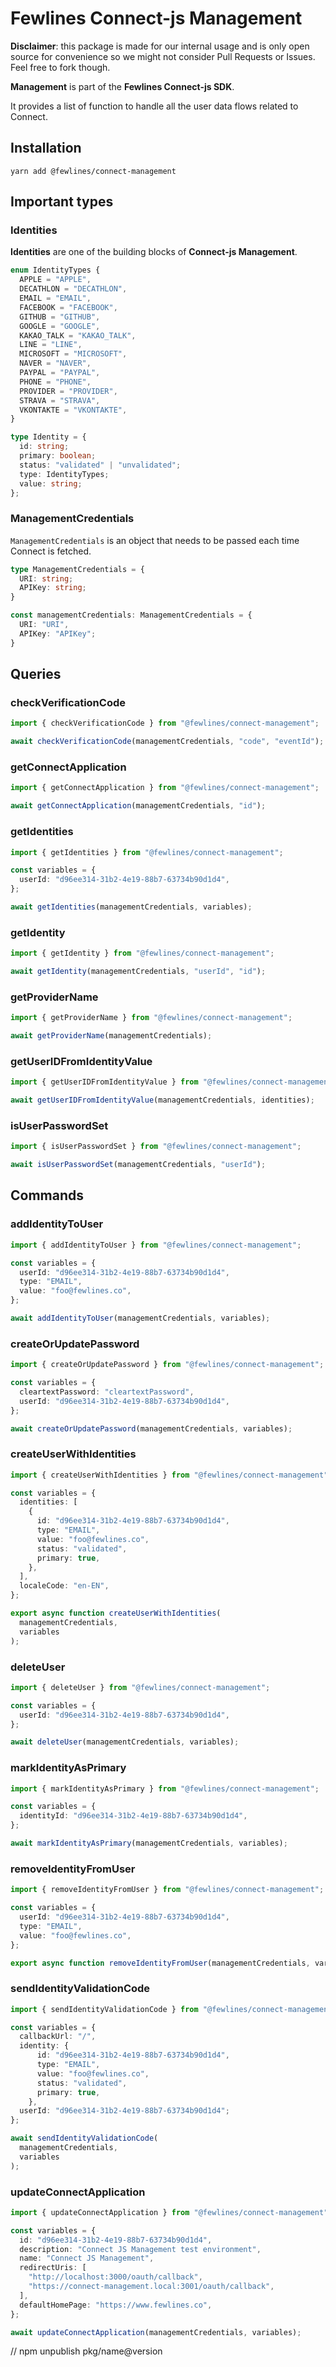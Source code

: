 # Fewlines Connect-js Management

**Disclaimer**: this package is made for our internal usage and is only open source for convenience so we might not consider Pull Requests or Issues. Feel free to fork though.

**Management** is part of the **Fewlines Connect-js SDK**.

It provides a list of function to handle all the user data flows related to Connect.

## Installation

```shell
yarn add @fewlines/connect-management
```

## Important types

### Identities

**Identities** are one of the building blocks of **Connect-js Management**.

```ts
enum IdentityTypes {
  APPLE = "APPLE",
  DECATHLON = "DECATHLON",
  EMAIL = "EMAIL",
  FACEBOOK = "FACEBOOK",
  GITHUB = "GITHUB",
  GOOGLE = "GOOGLE",
  KAKAO_TALK = "KAKAO_TALK",
  LINE = "LINE",
  MICROSOFT = "MICROSOFT",
  NAVER = "NAVER",
  PAYPAL = "PAYPAL",
  PHONE = "PHONE",
  PROVIDER = "PROVIDER",
  STRAVA = "STRAVA",
  VKONTAKTE = "VKONTAKTE",
}

type Identity = {
  id: string;
  primary: boolean;
  status: "validated" | "unvalidated";
  type: IdentityTypes;
  value: string;
};
```

### ManagementCredentials

`ManagementCredentials` is an object that needs to be passed each time Connect is fetched.

```ts
type ManagementCredentials = {
  URI: string;
  APIKey: string;
}

const managementCredentials: ManagementCredentials = {
  URI: "URI",
  APIKey: "APIKey";
}
```

## Queries

### checkVerificationCode

```ts
import { checkVerificationCode } from "@fewlines/connect-management";

await checkVerificationCode(managementCredentials, "code", "eventId");
```

### getConnectApplication

```ts
import { getConnectApplication } from "@fewlines/connect-management";

await getConnectApplication(managementCredentials, "id");
```

### getIdentities

```ts
import { getIdentities } from "@fewlines/connect-management";

const variables = {
  userId: "d96ee314-31b2-4e19-88b7-63734b90d1d4",
};

await getIdentities(managementCredentials, variables);
```

### getIdentity

```ts
import { getIdentity } from "@fewlines/connect-management";

await getIdentity(managementCredentials, "userId", "id");
```

### getProviderName

```ts
import { getProviderName } from "@fewlines/connect-management";

await getProviderName(managementCredentials);
```

### getUserIDFromIdentityValue

```ts
import { getUserIDFromIdentityValue } from "@fewlines/connect-management";

await getUserIDFromIdentityValue(managementCredentials, identities);
```

### isUserPasswordSet

```ts
import { isUserPasswordSet } from "@fewlines/connect-management";

await isUserPasswordSet(managementCredentials, "userId");
```

## Commands

### addIdentityToUser

```ts
import { addIdentityToUser } from "@fewlines/connect-management";

const variables = {
  userId: "d96ee314-31b2-4e19-88b7-63734b90d1d4",
  type: "EMAIL",
  value: "foo@fewlines.co",
};

await addIdentityToUser(managementCredentials, variables);
```

### createOrUpdatePassword

```ts
import { createOrUpdatePassword } from "@fewlines/connect-management";

const variables = {
  cleartextPassword: "cleartextPassword",
  userId: "d96ee314-31b2-4e19-88b7-63734b90d1d4",
};

await createOrUpdatePassword(managementCredentials, variables);
```

### createUserWithIdentities

```ts
import { createUserWithIdentities } from "@fewlines/connect-management";

const variables = {
  identities: [
    {
      id: "d96ee314-31b2-4e19-88b7-63734b90d1d4",
      type: "EMAIL",
      value: "foo@fewlines.co",
      status: "validated",
      primary: true,
    },
  ],
  localeCode: "en-EN",
};

export async function createUserWithIdentities(
  managementCredentials,
  variables
);
```

### deleteUser

```ts
import { deleteUser } from "@fewlines/connect-management";

const variables = {
  userId: "d96ee314-31b2-4e19-88b7-63734b90d1d4",
};

await deleteUser(managementCredentials, variables);
```

### markIdentityAsPrimary

```ts
import { markIdentityAsPrimary } from "@fewlines/connect-management";

const variables = {
  identityId: "d96ee314-31b2-4e19-88b7-63734b90d1d4",
};

await markIdentityAsPrimary(managementCredentials, variables);
```

### removeIdentityFromUser

```ts
import { removeIdentityFromUser } from "@fewlines/connect-management";

const variables = {
  userId: "d96ee314-31b2-4e19-88b7-63734b90d1d4",
  type: "EMAIL",
  value: "foo@fewlines.co",
};

export async function removeIdentityFromUser(managementCredentials, variables);
```

### sendIdentityValidationCode

```ts
import { sendIdentityValidationCode } from "@fewlines/connect-management";

const variables = {
  callbackUrl: "/",
  identity: {
      id: "d96ee314-31b2-4e19-88b7-63734b90d1d4",
      type: "EMAIL",
      value: "foo@fewlines.co",
      status: "validated",
      primary: true,
    },
  userId: "d96ee314-31b2-4e19-88b7-63734b90d1d4";
};

await sendIdentityValidationCode(
  managementCredentials,
  variables
);
```

### updateConnectApplication

```ts
import { updateConnectApplication } from "@fewlines/connect-management";

const variables = {
  id: "d96ee314-31b2-4e19-88b7-63734b90d1d4",
  description: "Connect JS Management test environment",
  name: "Connect JS Management",
  redirectUris: [
    "http://localhost:3000/oauth/callback",
    "https://connect-management.local:3001/oauth/callback",
  ],
  defaultHomePage: "https://www.fewlines.co",
};

await updateConnectApplication(managementCredentials, variables);
```

// npm unpublish pkg/name@version
